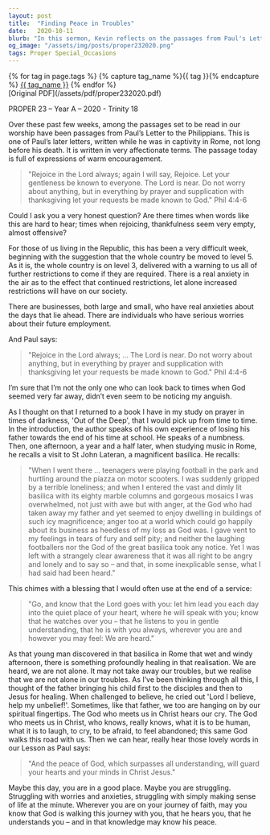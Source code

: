 ```yaml
---
layout: post
title:  "Finding Peace in Troubles"
date:   2020-10-11
blurb: "In this sermon, Kevin reflects on the passages from Paul's Letter to the Philippians, emphasizing the message of rejoicing and finding peace amidst life's difficulties. He discusses the challenges faced by individuals and businesses during the pandemic and relates personal stories of struggle and the realization that it is okay to express one's feelings of anger and loneliness. Kevin assures us that we are heard, not alone, and that God walks with us, offering peace that surpasses all understanding."
og_image: "/assets/img/posts/proper232020.png"
tags: Proper Special_Occasions
---    
```

<div class="tag-pills">
  {% for tag in page.tags %}
    {% capture tag_name %}{{ tag }}{% endcapture %}
    <a href="{{ site.baseurl }}/tag/{{ tag_name }}" class="tag-pill">{{ tag_name }}</a>
  {% endfor %}
</div>
[Original PDF](/assets/pdf/proper232020.pdf)

PROPER 23 – Year A – 2020 - Trinity 18

Over these past few weeks, among the passages set to be read in our worship have been passages from Paul’s Letter to the Philippians. This is one of Paul’s later letters, written while he was in captivity in Rome, not long before his death. It is written in very affectionate terms. The passage today is full of expressions of warm encouragement.

> "Rejoice in the Lord always; again I will say, Rejoice. Let your gentleness be known to everyone. The Lord is near. Do not worry about anything, but in everything by prayer and supplication with thanksgiving let your requests be made known to God." Phil 4:4-6

Could I ask you a very honest question? Are there times when words like this are hard to hear; times when rejoicing, thankfulness seem very empty, almost offensive?

For those of us living in the Republic, this has been a very difficult week, beginning with the suggestion that the whole country be moved to level 5. As it is, the whole country is on level 3, delivered with a warning to us all of further restrictions to come if they are required. There is a real anxiety in the air as to the effect that continued restrictions, let alone increased restrictions will have on our society.

There are businesses, both large and small, who have real anxieties about the days that lie ahead. There are individuals who have serious worries about their future employment.

And Paul says:

> "Rejoice in the Lord always; ... The Lord is near. Do not worry about anything, but in everything by prayer and supplication with thanksgiving let your requests be made known to God." Phil 4:4-6

I’m sure that I’m not the only one who can look back to times when God seemed very far away, didn’t even seem to be noticing my anguish.

As I thought on that I returned to a book I have in my study on prayer in times of darkness, 'Out of the Deep', that I would pick up from time to time. In the introduction, the author speaks of his own experience of losing his father towards the end of his time at school. He speaks of a numbness. Then, one afternoon, a year and a half later, when studying music in Rome, he recalls a visit to St John Lateran, a magnificent basilica. He recalls:

> "When I went there ... teenagers were playing football in the park and hurtling around the piazza on motor scooters. I was suddenly gripped by a terrible loneliness; and when I entered the vast and dimly lit basilica with its eighty marble columns and gorgeous mosaics I was overwhelmed, not just with awe but with anger, at the God who had taken away my father and yet seemed to enjoy dwelling in buildings of such icy magnificence; anger too at a world which could go happily about its business as heedless of my loss as God was. I gave vent to my feelings in tears of fury and self pity; and neither the laughing footballers nor the God of the great basilica took any notice. Yet I was left with a strangely clear awareness that it was all right to be angry and lonely and to say so – and that, in some inexplicable sense, what I had said had been heard."

This chimes with a blessing that I would often use at the end of a service:

> "Go, and know that the Lord goes with you: let him lead you each day into the quiet place of your heart, where he will speak with you; know that he watches over you – that he listens to you in gentle understanding, that he is with you always, wherever you are and however you may feel: We are heard."

As that young man discovered in that basilica in Rome that wet and windy afternoon, there is something profoundly healing in that realisation. We are heard, we are not alone. It may not take away our troubles, but we realise that we are not alone in our troubles. As I’ve been thinking through all this, I thought of the father bringing his child first to the disciples and then to Jesus for healing. When challenged to believe, he cried out 'Lord I believe, help my unbelief!'. Sometimes, like that father, we too are hanging on by our spiritual fingertips. The God who meets us in Christ hears our cry. The God who meets us in Christ, who knows, really knows, what it is to be human, what it is to laugh, to cry, to be afraid, to feel abandoned; this same God walks this road with us. Then we can hear, really hear those lovely words in our Lesson as Paul says:

> "And the peace of God, which surpasses all understanding, will guard your hearts and your minds in Christ Jesus."

Maybe this day, you are in a good place. Maybe you are struggling. Struggling with worries and anxieties, struggling with simply making sense of life at the minute. Wherever you are on your journey of faith, may you know that God is walking this journey with you, that he hears you, that he understands you – and in that knowledge may know his peace.
